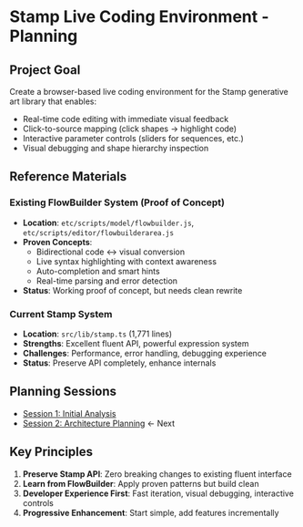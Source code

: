 # Stamp Live Coding Environment - Planning

## Project Goal
Create a browser-based live coding environment for the Stamp generative art library that enables:
- Real-time code editing with immediate visual feedback
- Click-to-source mapping (click shapes → highlight code)
- Interactive parameter controls (sliders for sequences, etc.)
- Visual debugging and shape hierarchy inspection

## Reference Materials

### Existing FlowBuilder System (Proof of Concept)
- **Location**: `etc/scripts/model/flowbuilder.js`, `etc/scripts/editor/flowbuilderarea.js`
- **Proven Concepts**:
  - Bidirectional code ↔ visual conversion
  - Live syntax highlighting with context awareness
  - Auto-completion and smart hints
  - Real-time parsing and error detection
- **Status**: Working proof of concept, but needs clean rewrite

### Current Stamp System
- **Location**: `src/lib/stamp.ts` (1,771 lines)
- **Strengths**: Excellent fluent API, powerful expression system
- **Challenges**: Performance, error handling, debugging experience
- **Status**: Preserve API completely, enhance internals

## Planning Sessions

- [Session 1: Initial Analysis](./session-01-initial-analysis.md)
- [Session 2: Architecture Planning](./session-02-architecture-planning.md) ← Next

## Key Principles

1. **Preserve Stamp API**: Zero breaking changes to existing fluent interface
2. **Learn from FlowBuilder**: Apply proven patterns but build clean
3. **Developer Experience First**: Fast iteration, visual debugging, interactive controls
4. **Progressive Enhancement**: Start simple, add features incrementally 